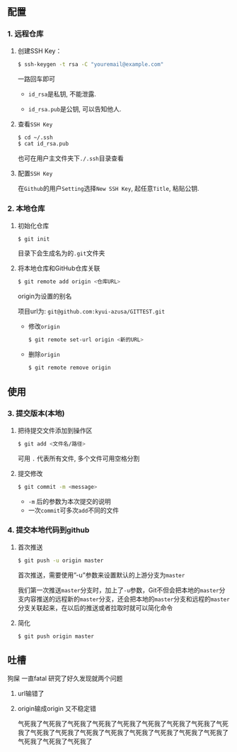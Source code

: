 ## 配置

### 1. 远程仓库

1. 创建SSH Key：

    ```bash
    $ ssh-keygen -t rsa -C "youremail@example.com"
    ```
    
    一路回车即可
    
    - `id_rsa`是私钥, 不能泄露.
    
    - `id_rsa.pub`是公钥, 可以告知他人.  
    
2. 查看`SSH Key`

    ```bash
    $ cd ~/.ssh
    $ cat id_rsa.pub
    ```

    也可在用户主文件夹下`./.ssh`目录查看

3. 配置`SSH Key`

    在`Github`的用户`Setting`选择`New SSH Key`, 起任意`Title`, 粘贴公钥.

### 2. 本地仓库

1. 初始化仓库

    ```bash
    $ git init
    ```

    目录下会生成名为的`.git`文件夹

2. 将本地仓库和GitHub仓库关联

    ```bash
    $ git remote add origin <仓库URL>
    ```

    origin为设置的别名

    项目url为: `git@github.com:kyui-azusa/GITTEST.git`
    
    * 修改`origin`
    
        ```bash
        $ git remote set-url origin <新的URL>
        ```
    
    * 删除`origin`
    
        ```bash
        $ git remote remove origin
        ```

## 使用

### 3. 提交版本(本地)

1. 把待提交文件添加到操作区

    ```bash
    $ git add <文件名/路径>
	```
	
	可用 `.` 代表所有文件, 多个文件可用空格分割

2. 提交修改

    ```bash
    $ git commit -m <message>
    ```

    - `-m` 后的参数为本次提交的说明
    - 一次`commit`可多次`add`不同的文件

### 4. 提交本地代码到github

1. 首次推送

    ```bash
    $ git push -u origin master
    ```

    首次推送，需要使用”-u”参数来设置默认的上游分支为`master`

    我们第一次推送`master`分支时，加上了`-u`参数，Git不但会把本地的`master`分支内容推送的远程新的`master`分支，还会把本地的`master`分支和远程的`master`分支关联起来，在以后的推送或者拉取时就可以简化命令
    
2. 简化

    ```bash
    $ git push origin master
    ```


## 吐槽

狗屎 一直fatal 研究了好久发现就两个问题

1. url输错了

2. origin输成origin 又不稳定错

    气死我了气死我了气死我了气死我了气死我了气死我了气死我了气死我了气死我了气死我了气死我了气死我了气死我了气死我了气死我了气死我了气死我了气死我了气死我了气死我了